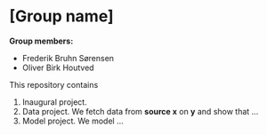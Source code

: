 # \[Group name\]

**Group members:**
- Frederik Bruhn Sørensen
- Oliver Birk Houtved

This repository contains  
1. Inaugural project. 
2. Data project. We fetch data from **source x** on **y** and show that ...
3. Model project. We model ...
